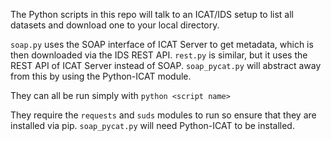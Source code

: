 The Python scripts in this repo will talk to an ICAT/IDS setup to list all datasets and download one to your local directory.

`soap.py` uses the SOAP interface of ICAT Server to get metadata, which is then downloaded via the IDS REST API. `rest.py` is similar, but it uses the REST API of ICAT Server instead of SOAP. `soap_pycat.py` will abstract away from this by using the Python-ICAT module.

They can all be run simply with `python <script name>`

They require the `requests` and `suds` modules to run so ensure that they are installed via pip. `soap_pycat.py` will need Python-ICAT to be installed. 




